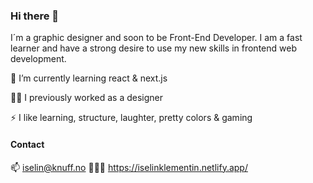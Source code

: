 ### Hi there 👋

I´m a graphic designer and soon to be Front-End Developer.
I am a fast learner and have a strong desire to use my new skills in frontend web development.

🌱 I’m currently learning react & next.js

👩‍🎨 I previously worked as a designer

⚡ I like learning, structure, laughter, pretty colors & gaming

#### Contact

📫 iselin@knuff.no
👩🏼‍💻 https://iselinklementin.netlify.app/
 

<!--
**Iselinklementin/Iselinklementin** is a ✨ _special_ ✨ repository because its `README.md` (this file) appears on your GitHub profile.

Here are some ideas to get you started:

- 🔭 I’m currently working on ...

- 👯 I’m looking to collaborate on ...
- 🤔 I’m looking for help with ...
- 💬 Ask me about ...
- 😄 Pronouns: ...
- ⚡ Fun fact: ...
-->
